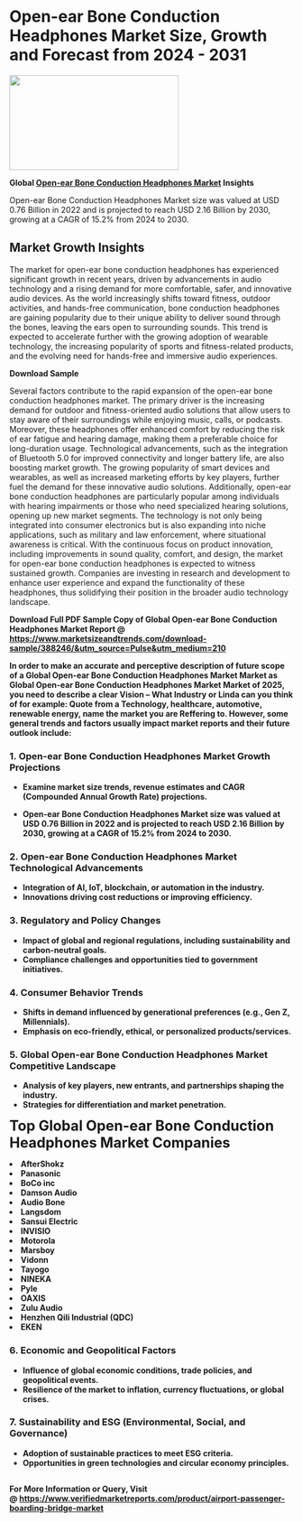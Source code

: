 <H1>Open-ear Bone Conduction Headphones Market Size, Growth and Forecast from 2024 - 2031</H1><img class="aligncenter size-medium wp-image-584254" src="https://thirdeyenews.in/wp-content/uploads/2024/09/Global-Market-Research-300x168.jpeg" alt="" width="300" height="168" /><p><strong>Global&nbsp;<a href="https://www.marketsizeandtrends.com/download-sample/388246/&amp;utm_source=Pulse&amp;utm_medium=210">Open-ear Bone Conduction Headphones Market</a> Insights</strong></p><p>Open-ear Bone Conduction Headphones Market size was valued at USD 0.76 Billion in 2022 and is projected to reach USD 2.16 Billion by 2030, growing at a CAGR of 15.2% from 2024 to 2030.</p><p><h2>Market Growth Insights</h2> <p>The market for open-ear bone conduction headphones has experienced significant growth in recent years, driven by advancements in audio technology and a rising demand for more comfortable, safer, and innovative audio devices. As the world increasingly shifts toward fitness, outdoor activities, and hands-free communication, bone conduction headphones are gaining popularity due to their unique ability to deliver sound through the bones, leaving the ears open to surrounding sounds. This trend is expected to accelerate further with the growing adoption of wearable technology, the increasing popularity of sports and fitness-related products, and the evolving need for hands-free and immersive audio experiences.</p> <p><strong>Download Sample</strong></p> <p>Several factors contribute to the rapid expansion of the open-ear bone conduction headphones market. The primary driver is the increasing demand for outdoor and fitness-oriented audio solutions that allow users to stay aware of their surroundings while enjoying music, calls, or podcasts. Moreover, these headphones offer enhanced comfort by reducing the risk of ear fatigue and hearing damage, making them a preferable choice for long-duration usage. Technological advancements, such as the integration of Bluetooth 5.0 for improved connectivity and longer battery life, are also boosting market growth. The growing popularity of smart devices and wearables, as well as increased marketing efforts by key players, further fuel the demand for these innovative audio solutions. Additionally, open-ear bone conduction headphones are particularly popular among individuals with hearing impairments or those who need specialized hearing solutions, opening up new market segments. The technology is not only being integrated into consumer electronics but is also expanding into niche applications, such as military and law enforcement, where situational awareness is critical. With the continuous focus on product innovation, including improvements in sound quality, comfort, and design, the market for open-ear bone conduction headphones is expected to witness sustained growth. Companies are investing in research and development to enhance user experience and expand the functionality of these headphones, thus solidifying their position in the broader audio technology landscape.</p> <p><strong></p><p><span class=""><strong>Download Full PDF Sample Copy of Global Open-ear Bone Conduction Headphones Market Report</strong> @ <a href="https://www.marketsizeandtrends.com/download-sample/388246/&amp;utm_source=Pulse&amp;utm_medium=210" target="_blank">https://www.marketsizeandtrends.com/download-sample/388246/&amp;utm_source=Pulse&amp;utm_medium=210</a></span></p><p>In order to make an accurate and perceptive description of future scope of a Global&nbsp;Open-ear Bone Conduction Headphones Market Market as Global&nbsp;Open-ear Bone Conduction Headphones Market Market of 2025, you need to describe a clear Vision &ndash; What Industry or Linda can you think of for example: Quote from a Technology, healthcare, automotive, renewable energy, name the market you are Reffering to. However, some general trends and factors usually impact market reports and their future outlook include:</p><h3>1.&nbsp;<strong>Open-ear Bone Conduction Headphones Market Growth Projections</strong></h3><ul><li>Examine market size trends, revenue estimates and CAGR (Compounded Annual Growth Rate) projections.</li><li><p>Open-ear Bone Conduction Headphones Market size was valued at USD 0.76 Billion in 2022 and is projected to reach USD 2.16 Billion by 2030, growing at a CAGR of 15.2% from 2024 to 2030.</p></li></ul><h3>2.&nbsp;<strong>Open-ear Bone Conduction Headphones Market Technological Advancements</strong></h3><ul><li>Integration of AI, IoT, blockchain, or automation in the industry.</li><li>Innovations driving cost reductions or improving efficiency.</li></ul><h3>3.&nbsp;<strong>Regulatory and Policy Changes</strong></h3><ul><li>Impact of global and regional regulations, including sustainability and carbon-neutral goals.</li><li>Compliance challenges and opportunities tied to government initiatives.</li></ul><h3>4.&nbsp;<strong>Consumer Behavior Trends</strong></h3><ul><li>Shifts in demand influenced by generational preferences (e.g., Gen Z, Millennials).</li><li>Emphasis on eco-friendly, ethical, or personalized products/services.</li></ul><h3>5.&nbsp;<strong>Global Open-ear Bone Conduction Headphones Market Competitive Landscape</strong></h3><ul><li>Analysis of key players, new entrants, and partnerships shaping the industry.</li><li>Strategies for differentiation and market penetration.</li></ul><p data-pm-slice="1 1 []"><span style="color: inherit; font-family: inherit; font-size: 25px;">Top Global Open-ear Bone Conduction Headphones Market Companies</span></p><div class="" data-test-id=""><p><li>AfterShokz</li><li> Panasonic</li><li> BoCo inc</li><li> Damson Audio</li><li> Audio Bone</li><li> Langsdom</li><li> Sansui Electric</li><li> INVISIO</li><li> Motorola</li><li> Marsboy</li><li> Vidonn</li><li> Tayogo</li><li> NINEKA</li><li> Pyle</li><li> OAXIS</li><li> Zulu Audio</li><li> Henzhen Qili Industrial (QDC)</li><li> EKEN</li></p></div><h3>6.&nbsp;<strong>Economic and Geopolitical Factors</strong></h3><ul><li>Influence of global economic conditions, trade policies, and geopolitical events.</li><li>Resilience of the market to inflation, currency fluctuations, or global crises.</li></ul><h3>7.&nbsp;<strong>Sustainability and ESG (Environmental, Social, and Governance)</strong></h3><ul><li>Adoption of sustainable practices to meet ESG criteria.</li><li>Opportunities in green technologies and circular economy principles.</li></ul><h2><strong style="font-size: 14px;">For More Information or Query, Visit @&nbsp;</strong><a style="background-color: #ffffff; font-size: 14px;" href="https://www.marketsizeandtrends.com/report/open-ear-bone-conduction-headphones-market/" target="_blank">https://www.verifiedmarketreports.com/product/airport-passenger-boarding-bridge-market</a></h2>
